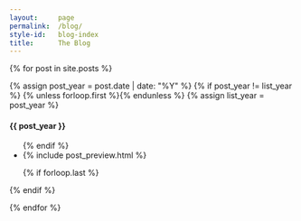 ```yaml
---
layout:     page
permalink:  /blog/
style-id:   blog-index
title:      The Blog
---
```


{% for post in site.posts %}

{% assign post_year = post.date | date: "%Y" %}
{% if post_year != list_year %}
  {% unless forloop.first %}</ul>{% endunless %}
  {% assign list_year = post_year %}
  <h4 id="year-{{ list_year }}">{{ post_year }}</h4>
  <ul class="post-list">
{% endif %}

<li>
  {% include post_preview.html %}
</li>

{% if forloop.last %}</ul>{% endif %}

{% endfor %}